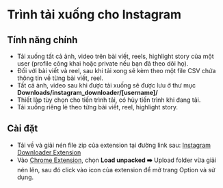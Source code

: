# Trình tải xuống cho Instagram

## Tính năng chính

- Tải xuống tất cả ảnh, video trên bài viết, reels, highlight story của một user (profile công khai hoặc private nếu bạn đã theo dõi họ).
- Đối với bài viết và reel, sau khi tải xong sẽ kèm theo một file CSV chứa thông tin về từng bài viết, reel.
- Tất cả ảnh, video sau khi được tải xuống sẽ được lưu ở thư mục **Downloads/instagram_downloader/[username]/**
- Thiết lập tùy chọn cho tiến trình tải, có hủy tiến trình khi đang tải.
- Tải xuống riêng lẻ theo từng bài viết, reel, highlight story.

## Cài đặt

- Tải về và giải nén file zip của extension tại đường link sau: [Instagram Downloader Extension](https://drive.google.com/file/d/1TqXFIO_S8GZl7sx2kLRagv3cviWX9i9a/view?usp=drive_link)
- Vào [Chrome Extension](chrome://extensions/), chọn **Load unpacked ➡️** Upload folder vừa giải nén lên, sau đó click vào icon của extension để mở trang Option và sử dụng.

